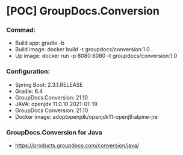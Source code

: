 # [POC] GroupDocs.Conversion

### Commad:
* Build app: gradle -b
* Build image: docker build -t groupdocs/conversion:1.0 .
* Up image: docker run -p 8080:8080 -t groupdocs/conversion:1.0

### Configuration:
* Spring Boot: 2.3.1.RELEASE
* Gradle: 6.4
* GroupDocs.Conversion: 21.10
* JAVA: openjdk 11.0.10 2021-01-19
* GroupDocs Conversion: 21.10
* Docker image: adoptopenjdk/openjdk11-openj9:alpine-jre

### GroupDocs.Conversion for Java
* https://products.groupdocs.com/conversion/java/
